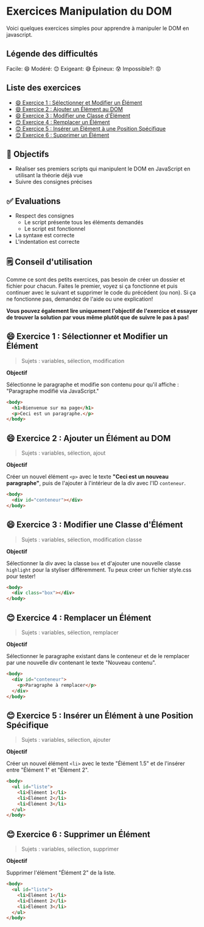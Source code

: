 <!-- omit in toc -->
# Exercices Manipulation du DOM

Voici quelques exercices simples pour apprendre à manipuler le DOM en javascript.

<!-- omit in toc -->
## Légende des difficultés

Facile: 😄
Modéré: 😊
Exigeant: 😅
Épineux: 😰
Impossible?: 😡

<!-- omit in toc -->
## Liste des exercices

- [😄 Exercice 1 : Sélectionner et Modifier un Élément](#-exercice-1--sélectionner-et-modifier-un-élément)
- [😄 Exercice 2 : Ajouter un Élément au DOM](#-exercice-2--ajouter-un-élément-au-dom)
- [😄 Exercice 3 : Modifier une Classe d'Élément](#-exercice-3--modifier-une-classe-délément)
- [😊 Exercice 4 : Remplacer un Élément](#-exercice-4--remplacer-un-élément)
- [😊 Exercice 5 : Insérer un Élément à une Position Spécifique](#-exercice-5--insérer-un-élément-à-une-position-spécifique)
- [😊 Exercice 6 : Supprimer un Élément](#-exercice-6--supprimer-un-élément)

<!-- omit in toc -->
## :memo: Objectifs

- Réaliser ses premiers scripts qui manipulent le DOM en JavaScript en utilisant la théorie déjà vue
- Suivre des consignes précises

<!-- omit in toc -->
## :white_check_mark: Evaluations

- Respect des consignes
  - Le script présente tous les éléments demandés
  - Le script est fonctionnel
- La syntaxe est correcte
- L'indentation est correcte

<!-- omit in toc -->
## 🗒️ Conseil d'utilisation

Comme ce sont des petits exercices, pas besoin de créer un dossier et fichier pour chacun. Faites le premier, voyez si ça fonctionne et puis continuer avec le suivant et supprimer le code du précédent (ou non). Si ça ne fonctionne pas, demandez de l'aide ou une explication!

**Vous pouvez également lire uniquement l'objectif de l'exercice et essayer de trouver la solution par vous même plutôt que de suivre le pas à pas!**

## 😄 Exercice 1 : Sélectionner et Modifier un Élément

> Sujets : variables, sélection, modification

**Objectif**

Sélectionne le paragraphe et modifie son contenu pour qu'il affiche : "Paragraphe modifié via JavaScript."

```html
<body>
  <h1>Bienvenue sur ma page</h1>
  <p>Ceci est un paragraphe.</p>
</body>
```

## 😄 Exercice 2 : Ajouter un Élément au DOM

> Sujets : variables, sélection, ajout

**Objectif**

 Créer un nouvel élément `<p>` avec le texte **"Ceci est un nouveau paragraphe"**, puis de l'ajouter à l'intérieur de la div avec l'ID `conteneur`.

```html
<body>
  <div id="conteneur"></div>
</body>
```

## 😄 Exercice 3 : Modifier une Classe d'Élément

> Sujets : variables, sélection, modification classe

**Objectif**

Sélectionner la div avec la classe `box` et d'ajouter une nouvelle classe `highlight` pour la styliser différemment. Tu peux créer un fichier style.css pour tester!

```html
<body>
  <div class="box"></div>
</body>
```

## 😊 Exercice 4 : Remplacer un Élément

> Sujets : variables, sélection, remplacer

**Objectif**

Sélectionner le paragraphe existant dans le conteneur et de le remplacer par une nouvelle div contenant le texte "Nouveau contenu".

```html
<body>
  <div id="conteneur">
    <p>Paragraphe à remplacer</p>
  </div>
</body>
```

## 😊 Exercice 5 : Insérer un Élément à une Position Spécifique

> Sujets : variables, sélection, ajouter

**Objectif**

Créer un nouvel élément `<li>` avec le texte "Élément 1.5" et de l'insérer entre "Élément 1" et "Élément 2".

```html
<body>
  <ul id="liste">
    <li>Élément 1</li>
    <li>Élément 2</li>
    <li>Élément 3</li>
  </ul>
</body>
```

## 😊 Exercice 6 : Supprimer un Élément

> Sujets : variables, sélection, supprimer

**Objectif**

Supprimer l'élément "Élément 2" de la liste.

```html
<body>
  <ul id="liste">
    <li>Élément 1</li>
    <li>Élément 2</li>
    <li>Élément 3</li>
  </ul>
</body>
```
